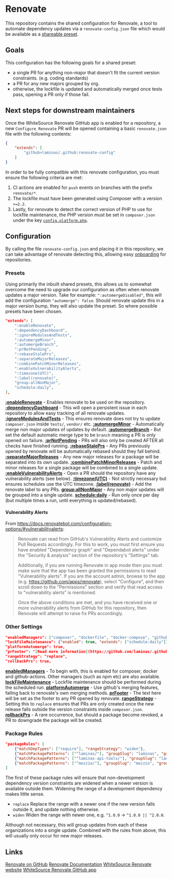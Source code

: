 # Renovate

This repository contains the shared configuration for Renovate, a tool to automate dependency updates via a
`renovate-config.json` file which would be available as a
[shareable preset](https://docs.renovatebot.com/config-presets/).

## Goals

This configuration has the following goals for a shared preset:

- a single PR for anything non-major that doesn't fit the current version constraints. (e.g. coding standards)
- a PR for any new majors grouped by org.
- otherwise, the lockfile is updated and automatically merged once tests pass, opening a PR only if those fail.

## Next steps for downstream maintainers

Once the WhiteSource Renovate GitHub app is enabled for a repository, a new `Configure Renovate` PR will be opened
containing a basic `renovate.json` file with the following contents:

```json
{
    "extends": [
        "github>laminas/.github:renovate-config"
    ]
}
```

In order to be fully compatible with this renovate configuration, you must ensure the following criteria are met:
1. CI actions are enabled for `push` events on branches with the prefix `renovate/*`.
2. The lockfile must have been generated using Composer with a version `>=2.2`.
3. Lastly, for renovate to detect the correct version of PHP to use for lockfile maintenance, the PHP version must be
   set in `composer.json` under the key [`config.platform.php`](https://getcomposer.org/doc/06-config.md#platform).

## Configuration

By calling the file `renovate-config.json` and placing it in this repository, we can take advantage of renovate
detecting this, allowing easy
[onboarding](https://docs.renovatebot.com/getting-started/installing-onboarding/#repository-onboarding) for
repositories.

### Presets

Using primarily the inbuilt shared presets, this allows us to somewhat overcome the need to upgrade our configuration as
often when renovate updates a major version. Take for example: `":automergeDisabled"`, this will add the configuration
`"automerge": false`. Should renovate update this in a major version bump, they will also update the preset. So where
possible presets have been chosen.

```json
"extends": [
    ":enableRenovate",
    ":dependencyDashboard",
    ":ignoreModulesAndTests",
    ":automergeMinor",
    ":automergeBranch",
    ":prNotPending",
    ":rebaseStalePrs",
    ":separateMajorReleases",
    ":combinePatchMinorReleases",
    ":enableVulnerabilityAlerts",
    ":timezone(UTC)",
    ":label(renovate)",
    "group:allNonMajor",
    "schedule:daily",
],
```

**[:enableRenovate](https://docs.renovatebot.com/presets-default/#enablerenovate)** - Enables renovate to be used on the
repository.
**[:dependencyDashboard](https://docs.renovatebot.com/presets-default/#dependencydashboard)** - This will open a
persistent issue in each repository to allow easy tracking of all renovate updates.
**[:ignoreModulesAndTests](https://docs.renovatebot.com/presets-default/#ignoremodulesandtests)** - This ensures
renovate does not try to update `composer.json` inside `tests/`, `vendor/` etc.
**[:automergeMinor](https://docs.renovatebot.com/presets-default/#automergeminor)** - Automatically merge non major
updates of updates by default.
**[:automergeBranch](https://docs.renovatebot.com/presets-default/#automergebranch)** - But set the default automatic
merge type to be `branch` meaning a PR is only opened on failure.
**[:prNotPending](https://docs.renovatebot.com/presets-default/#prnotpending)** - PRs will also only be created AFTER
all checks have finished running.
**[:rebaseStalePrs](https://docs.renovatebot.com/presets-default/#rebasestaleprs)** - Any PRs previously opened by
renovate will be automatically rebased should they fall behind.
**[:separateMajorReleases](https://docs.renovatebot.com/presets-default/#separatemajorreleases)** - Any new major
releases for a package will be separated into its own update.
**[:combinePatchMinorReleases](https://docs.renovatebot.com/presets-default/#combinepatchminorreleases)** - Patch and
minor releases for a single package will be combined to a single update.
**[:enableVulnerabilityAlerts](https://docs.renovatebot.com/presets-default/#enablevulnerabilityalerts)** - Open a PR
should the repository have any vulnerability alerts (see below).
**[:timezone(UTC)](https://docs.renovatebot.com/presets-default/#timezonearg0)** - Not strictly necessary but ensures
schedules use the UTC timezone.
**[:label(renovate)](https://docs.renovatebot.com/presets-default/#labelarg0)** - Add the renovate label to any PRs.
**[group:allNonMajor](https://docs.renovatebot.com/presets-group/#groupallnonmajor)** - Any non major updates will be
grouped into a single update.
**[schedule:daily](https://docs.renovatebot.com/presets-schedule/#scheduledaily)** - Run only once per day (but multiple
times a run, until everything is updated/rebased).

#### Vulnerability Alerts

From https://docs.renovatebot.com/configuration-options/#vulnerabilityalerts:

> Renovate can read from GitHub's Vulnerability Alerts and customize Pull Requests accordingly. For this to work, you must first ensure you have enabled "Dependency graph" and "Dependabot alerts" under the "Security & analysis" section of the repository's "Settings" tab.
>
> Additionally, if you are running Renovate in app mode then you must make sure that the app has been granted the permissions to read "Vulnerability alerts". If you are the account admin, browse to the app (e.g. https://github.com/apps/renovate), select "Configure", and then scroll down to the "Permissions" section and verify that read access to "vulnerability alerts" is mentioned.
>
> Once the above conditions are met, and you have received one or more vulnerability alerts from GitHub for this repository, then Renovate will attempt to raise fix PRs accordingly.

### Other Settings

```json
"enabledManagers": ["composer", "dockerfile", "docker-compose", "github-actions"],
"lockFileMaintenance": {"enabled": true, "extends": ["schedule:daily"]},
"platformAutomerge": true,
"prFooter": "[Read more information](https://github.com/laminas/.github/blob/main/RENOVATE.md) about the use of [Renovate Bot](https://github.com/renovatebot/renovate) within Laminas.",
"rangeStrategy": "replace",
"rollbackPrs": true,
```

**[enabledManagers](https://docs.renovatebot.com/configuration-options/#enabledmanagers)** - To begin with, this is
enabled for composer, docker and github-actions. Other managers (such as npm etc) are also available.
**[lockFileMaintenance](https://docs.renovatebot.com/configuration-options/#lockfilemaintenance)** - Lockfile
maintenance should be performed during the scheduled run.
**[platformAutomerge](https://docs.renovatebot.com/configuration-options/#platformautomerge)** - Use github's merging
features, falling back to renovate's own merging methods.
**[prFooter](https://docs.renovatebot.com/configuration-options/#prfooter)** - The text here will be set as the footer
to any PR opened by renovate. 
**[rangeStrategy](https://docs.renovatebot.com/configuration-options/#rangestrategy)** - Setting this to `replace`
ensures that PRs are only created once the new release falls outside the version constraints inside `composer.json`.
**[rollbackPrs](https://docs.renovatebot.com/configuration-options/#rollbackprs)** - A rare occurrence, but should a
package become revoked, a PR to downgrade the package will be created.

### Package Rules

```json
"packageRules": [
    {"matchDepTypes": ["require"], "rangeStrategy": "widen"},
    {"matchPackagePatterns": ["^laminas/"], "groupSlug": "laminas", "groupName": "Laminas packages"},
    {"matchPackagePatterns": ["^laminas-api-tools/"], "groupSlug": "laminas-api-tools", "groupName": "Laminas API Tools packages"},
    {"matchPackagePatterns": ["^mezzio/"], "groupSlug": "mezzio", "groupName": "Mezzio packages"}
]
```

The first of these package rules will ensure that non-development dependency version constraints are widened when a
newer version is available outside them. Widening the range of a development dependency makes little sense.
 - `replace` Replace the range with a newer one if the new version falls outside it, and update nothing otherwise.
 - `widen` Widen the range with newer one, e.g. `^1.0.0` -> `^1.0.0 || ^2.0.0`.

Although not necessary, this will group updates from each of these organizations into a single update. Combined with the
rules from above, this will usually only occur for new major releases.

## Links

[Renovate on GitHub](https://github.com/renovatebot/renovate)
[Renovate Documentation](https://docs.renovatebot.com)
[WhiteSource Renovate website](https://www.whitesourcesoftware.com/free-developer-tools/renovate/)
[WhiteSource Renovate GitHub app](https://github.com/marketplace/renovate)
